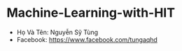 # Machine-Learning-with-HIT
- Họ Và Tên: Nguyễn Sỹ Tùng
- Facebook: https://www.facebook.com/tungaqhd
